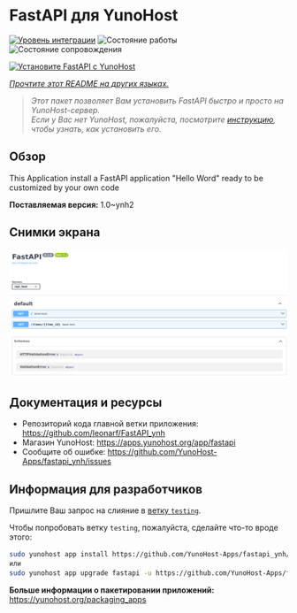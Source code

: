 <!--
Важно: этот README был автоматически сгенерирован <https://github.com/YunoHost/apps/tree/master/tools/readme_generator>
Он НЕ ДОЛЖЕН редактироваться вручную.
-->

# FastAPI для YunoHost

[![Уровень интеграции](https://dash.yunohost.org/integration/fastapi.svg)](https://ci-apps.yunohost.org/ci/apps/fastapi/) ![Состояние работы](https://ci-apps.yunohost.org/ci/badges/fastapi.status.svg) ![Состояние сопровождения](https://ci-apps.yunohost.org/ci/badges/fastapi.maintain.svg)

[![Установите FastAPI с YunoHost](https://install-app.yunohost.org/install-with-yunohost.svg)](https://install-app.yunohost.org/?app=fastapi)

*[Прочтите этот README на других языках.](./ALL_README.md)*

> *Этот пакет позволяет Вам установить FastAPI быстро и просто на YunoHost-сервер.*  
> *Если у Вас нет YunoHost, пожалуйста, посмотрите [инструкцию](https://yunohost.org/install), чтобы узнать, как установить его.*

## Обзор

This Application install a FastAPI application "Hello Word" ready to be customized by your own code

**Поставляемая версия:** 1.0~ynh2

## Снимки экрана

![Снимок экрана FastAPI](./doc/screenshots/screenshot.png)

## Документация и ресурсы

- Репозиторий кода главной ветки приложения: <https://github.com/leonarf/FastAPI_ynh>
- Магазин YunoHost: <https://apps.yunohost.org/app/fastapi>
- Сообщите об ошибке: <https://github.com/YunoHost-Apps/fastapi_ynh/issues>

## Информация для разработчиков

Пришлите Ваш запрос на слияние в [ветку `testing`](https://github.com/YunoHost-Apps/fastapi_ynh/tree/testing).

Чтобы попробовать ветку `testing`, пожалуйста, сделайте что-то вроде этого:

```bash
sudo yunohost app install https://github.com/YunoHost-Apps/fastapi_ynh/tree/testing --debug
или
sudo yunohost app upgrade fastapi -u https://github.com/YunoHost-Apps/fastapi_ynh/tree/testing --debug
```

**Больше информации о пакетировании приложений:** <https://yunohost.org/packaging_apps>
